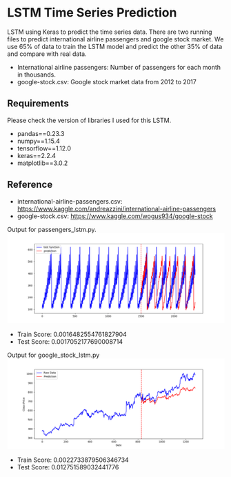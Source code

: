 # LSTM Time Series Prediction
LSTM using Keras to predict the time series data. There are two running files to predict international airline passengers and google stock market. We use 65% of data to train the LSTM model and predict the other 35% of data and compare with real data.

- International airline passengers: Number of passengers for each month in thousands.
- google-stock.csv: Google stock market data from 2012 to 2017

## Requirements
Please check the version of libraries I used for this LSTM.

- pandas==0.23.3
- numpy==1.15.4
- tensorflow==1.12.0
- keras==2.2.4
- matplotlib==3.0.2

## Reference
- international-airline-passengers.csv: https://www.kaggle.com/andreazzini/international-airline-passengers
- google-stock.csv: https://www.kaggle.com/wogus934/google-stock



Output for passengers_lstm.py.
![](images/passengers_lstm_result.png)

- Train Score: 0.0016482554761827904
- Test Score: 0.0017052177690008714




Output for google_stock_lstm.py
![](images/google_stock_lstm_result.png)

- Train Score: 0.0022733879506346734
- Test Score: 0.012751589032441776
